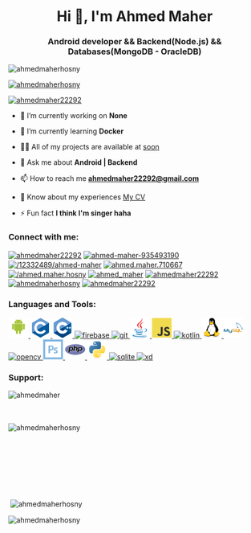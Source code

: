 <h1 align="center">Hi 👋, I'm Ahmed Maher</h1>
<h3 align="center">Android developer && Backend(Node.js) && Databases(MongoDB - OracleDB)</h3>

<p align="left"> <img src="https://komarev.com/ghpvc/?username=ahmedmaherhosny&label=Profile%20views&color=0e75b6&style=flat" alt="ahmedmaherhosny" /> </p>

<p align="left"> <a href="https://github.com/ryo-ma/github-profile-trophy"><img src="https://github-profile-trophy.vercel.app/?username=ahmedmaherhosny" alt="ahmedmaherhosny" /></a> </p>

<p align="left"> <a href="https://twitter.com/ahmedmaher22292" target="blank"><img src="https://img.shields.io/twitter/follow/ahmedmaher22292?logo=twitter&style=for-the-badge" alt="ahmedmaher22292" /></a> </p>

- 🔭 I’m currently working on **None**

- 🌱 I’m currently learning **Docker**

- 👨‍💻 All of my projects are available at [soon](soon)

- 💬 Ask me about **Android | Backend**

- 📫 How to reach me **ahmedmaher22292@gmail.com**

- 📄 Know about my experiences [My CV](https://drive.google.com/file/d/1Li8SuQdUD_98GnFwchrFxXVxCyCGXHjb/view?usp=sharing)

- ⚡ Fun fact **I think I'm singer haha**

<h3 align="left">Connect with me:</h3>
<p align="left">
<a href="https://twitter.com/ahmedmaher22292" target="blank"><img align="center" src="https://raw.githubusercontent.com/rahuldkjain/github-profile-readme-generator/master/src/images/icons/Social/twitter.svg" alt="ahmedmaher22292" height="30" width="40" /></a>
<a href="https://linkedin.com/in/ahmed-maher-935493190" target="blank"><img align="center" src="https://raw.githubusercontent.com/rahuldkjain/github-profile-readme-generator/master/src/images/icons/Social/linked-in-alt.svg" alt="ahmed-maher-935493190" height="30" width="40" /></a>
<a href="https://stackoverflow.com/users/12332489/ahmed-maher" target="blank"><img align="center" src="https://raw.githubusercontent.com/rahuldkjain/github-profile-readme-generator/master/src/images/icons/Social/stack-overflow.svg" alt="/12332489/ahmed-maher" height="30" width="40" /></a>
<a href="https://fb.com/ahmed.maher.710667" target="blank"><img align="center" src="https://raw.githubusercontent.com/rahuldkjain/github-profile-readme-generator/master/src/images/icons/Social/facebook.svg" alt="ahmed.maher.710667" height="30" width="40" /></a>
<a href="https://instagram.com//ahmed.maher.hosny" target="blank"><img align="center" src="https://raw.githubusercontent.com/rahuldkjain/github-profile-readme-generator/master/src/images/icons/Social/instagram.svg" alt="/ahmed.maher.hosny" height="30" width="40" /></a>
<a href="https://www.codechef.com/users/ahmed_maher" target="blank"><img align="center" src="https://cdn.jsdelivr.net/npm/simple-icons@3.1.0/icons/codechef.svg" alt="ahmed_maher" height="30" width="40" /></a>
<a href="https://www.hackerrank.com/ahmedmaher22292" target="blank"><img align="center" src="https://raw.githubusercontent.com/rahuldkjain/github-profile-readme-generator/master/src/images/icons/Social/hackerrank.svg" alt="ahmedmaher22292" height="30" width="40" /></a>
<a href="https://codeforces.com/profile/ahmedmaherhosny" target="blank"><img align="center" src="https://raw.githubusercontent.com/rahuldkjain/github-profile-readme-generator/master/src/images/icons/Social/codeforces.svg" alt="ahmedmaherhosny" height="30" width="40" /></a>
<a href="https://www.leetcode.com/ahmedmaher22292" target="blank"><img align="center" src="https://raw.githubusercontent.com/rahuldkjain/github-profile-readme-generator/master/src/images/icons/Social/leet-code.svg" alt="ahmedmaher22292" height="30" width="40" /></a>
</p>

<h3 align="left">Languages and Tools:</h3>
<p align="left"> <a href="https://developer.android.com" target="_blank" rel="noreferrer"> <img src="https://raw.githubusercontent.com/devicons/devicon/master/icons/android/android-original-wordmark.svg" alt="android" width="40" height="40"/> </a> <a href="https://www.cprogramming.com/" target="_blank" rel="noreferrer"> <img src="https://raw.githubusercontent.com/devicons/devicon/master/icons/c/c-original.svg" alt="c" width="40" height="40"/> </a> <a href="https://www.w3schools.com/cpp/" target="_blank" rel="noreferrer"> <img src="https://raw.githubusercontent.com/devicons/devicon/master/icons/cplusplus/cplusplus-original.svg" alt="cplusplus" width="40" height="40"/> </a> <a href="https://firebase.google.com/" target="_blank" rel="noreferrer"> <img src="https://www.vectorlogo.zone/logos/firebase/firebase-icon.svg" alt="firebase" width="40" height="40"/> </a> <a href="https://git-scm.com/" target="_blank" rel="noreferrer"> <img src="https://www.vectorlogo.zone/logos/git-scm/git-scm-icon.svg" alt="git" width="40" height="40"/> </a> <a href="https://www.java.com" target="_blank" rel="noreferrer"> <img src="https://raw.githubusercontent.com/devicons/devicon/master/icons/java/java-original.svg" alt="java" width="40" height="40"/> </a> <a href="https://developer.mozilla.org/en-US/docs/Web/JavaScript" target="_blank" rel="noreferrer"> <img src="https://raw.githubusercontent.com/devicons/devicon/master/icons/javascript/javascript-original.svg" alt="javascript" width="40" height="40"/> </a> <a href="https://kotlinlang.org" target="_blank" rel="noreferrer"> <img src="https://www.vectorlogo.zone/logos/kotlinlang/kotlinlang-icon.svg" alt="kotlin" width="40" height="40"/> </a> <a href="https://www.linux.org/" target="_blank" rel="noreferrer"> <img src="https://raw.githubusercontent.com/devicons/devicon/master/icons/linux/linux-original.svg" alt="linux" width="40" height="40"/> </a> <a href="https://www.mysql.com/" target="_blank" rel="noreferrer"> <img src="https://raw.githubusercontent.com/devicons/devicon/master/icons/mysql/mysql-original-wordmark.svg" alt="mysql" width="40" height="40"/> </a> <a href="https://opencv.org/" target="_blank" rel="noreferrer"> <img src="https://www.vectorlogo.zone/logos/opencv/opencv-icon.svg" alt="opencv" width="40" height="40"/> </a> <a href="https://www.photoshop.com/en" target="_blank" rel="noreferrer"> <img src="https://raw.githubusercontent.com/devicons/devicon/master/icons/photoshop/photoshop-line.svg" alt="photoshop" width="40" height="40"/> </a> <a href="https://www.php.net" target="_blank" rel="noreferrer"> <img src="https://raw.githubusercontent.com/devicons/devicon/master/icons/php/php-original.svg" alt="php" width="40" height="40"/> </a> <a href="https://www.python.org" target="_blank" rel="noreferrer"> <img src="https://raw.githubusercontent.com/devicons/devicon/master/icons/python/python-original.svg" alt="python" width="40" height="40"/> </a> <a href="https://www.sqlite.org/" target="_blank" rel="noreferrer"> <img src="https://www.vectorlogo.zone/logos/sqlite/sqlite-icon.svg" alt="sqlite" width="40" height="40"/> </a> <a href="https://www.adobe.com/products/xd.html" target="_blank" rel="noreferrer"> <img src="https://cdn.worldvectorlogo.com/logos/adobe-xd.svg" alt="xd" width="40" height="40"/> </a> </p>

<h3 align="left">Support:</h3>
<p><a href="https://ko-fi.com/ahmedmaher"> <img align="left" src="https://cdn.ko-fi.com/cdn/kofi3.png?v=3" height="50" width="210" alt="ahmedmaher" /></a></p>

<br><br><br><p><img align="left" src="https://github-readme-stats.vercel.app/api/top-langs?username=ahmedmaherhosny&show_icons=true&locale=en&layout=compact" alt="ahmedmaherhosny" />
<br><br><br><br><br><br><br><br><p>&nbsp;<img align="center" src="https://github-readme-stats.vercel.app/api?username=ahmedmaherhosny&show_icons=true&locale=en" alt="ahmedmaherhosny" /></p>
<p><img align="center" src="https://github-readme-streak-stats.herokuapp.com/?user=ahmedmaherhosny&" alt="ahmedmaherhosny" /></p>
